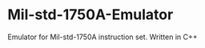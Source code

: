 Mil-std-1750A-Emulator
======================

Emulator for Mil-std-1750A instruction set. Written in C++